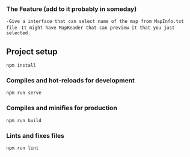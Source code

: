 ### The Feature (add to it probably in someday)
```-Give a interface that can select name of the map from MapInfo.txt file```
```-It might have MapReader that can preview it that you just selected.```

## Project setup
```
npm install
```

### Compiles and hot-reloads for development
```
npm run serve
```

### Compiles and minifies for production
```
npm run build
```

### Lints and fixes files
```
npm run lint
```


